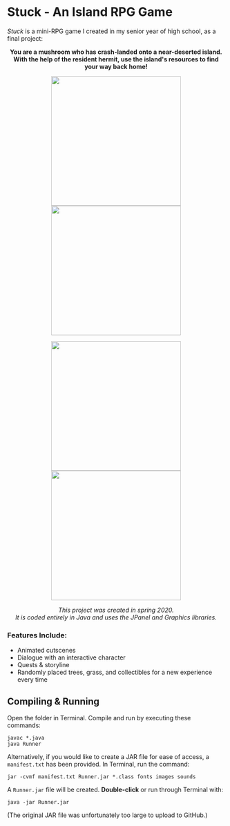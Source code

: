 # Stuck - An Island RPG Game

*Stuck* is a mini-RPG game I created in my senior year of high school, as a final project:  

 **<p align="center"> You are a mushroom who has crash-landed onto a near-deserted island.  
 With the help of the resident hermit, use the island's resources to find your way back home!** </p>  
 
<p align="center"> <img src="http://g.recordit.co/radkGD4eJF.gif" width="300"> <img src="http://g.recordit.co/w1DzTyxLst.gif" width="300"> </p>
<p align="center"> <img src="http://g.recordit.co/3ppfMhsS0n.gif" width="300"> <img src="http://g.recordit.co/t4bFPEMftB.gif" width="300"> </p>

*<p align="center"> This project was created in spring 2020.   
  It is coded entirely in Java and uses the JPanel and Graphics libraries.* </p>

### Features Include:

- Animated cutscenes  
- Dialogue with an interactive character  
- Quests & storyline
- Randomly placed trees, grass, and collectibles for a new experience every time  

## Compiling & Running
Open the folder in Terminal. Compile and run by executing these commands:
```
javac *.java
java Runner
```
Alternatively, if you would like to create a JAR file for ease of access, a `manifest.txt` has been provided. In Terminal, run the command:
```
jar -cvmf manifest.txt Runner.jar *.class fonts images sounds
```
A `Runner.jar` file will be created. **Double-click** or run through Terminal with: 
```
java -jar Runner.jar
```
(The original JAR file was unfortunately too large to upload to GitHub.)
